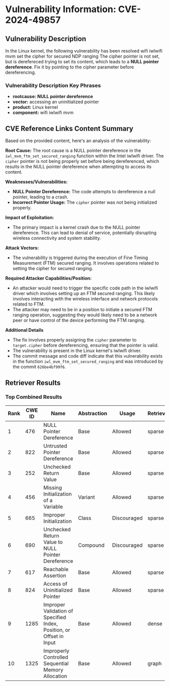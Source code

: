 # Vulnerability Information: CVE-2024-49857

## Vulnerability Description
In the Linux kernel, the following vulnerability has been resolved wifi iwlwifi mvm set the cipher for secured NDP ranging The cipher pointer is not set, but is derefereced trying to set its content, which leads to a **NULL pointer dereference**. Fix it by pointing to the cipher parameter before dereferencing.

### Vulnerability Description Key Phrases
- **rootcause:** **NULL pointer dereference**
- **vector:** accessing an uninitialized pointer
- **product:** Linux kernel
- **component:** wifi iwlwifi mvm

## CVE Reference Links Content Summary
Based on the provided content, here's an analysis of the vulnerability:

**Root Cause:**
The root cause is a NULL pointer dereference in the `iwl_mvm_ftm_set_secured_ranging` function within the Intel iwlwifi driver. The `cipher` pointer is not being properly set before being dereferenced, which results in the NULL pointer dereference when attempting to access its content.

**Weaknesses/Vulnerabilities:**
- **NULL Pointer Dereference:** The code attempts to dereference a null pointer, leading to a crash.
- **Incorrect Pointer Usage:** The `cipher` pointer was not being initialized properly.

**Impact of Exploitation:**
- The primary impact is a kernel crash due to the NULL pointer dereference. This can lead to denial of service, potentially disrupting wireless connectivity and system stability.

**Attack Vectors:**
- The vulnerability is triggered during the execution of Fine Timing Measurement (FTM) secured ranging. It involves operations related to setting the cipher for secured ranging.

**Required Attacker Capabilities/Position:**
- An attacker would need to trigger the specific code path in the iwlwifi driver which involves setting up an FTM secured ranging. This likely involves interacting with the wireless interface and network protocols related to FTM.
- The attacker may need to be in a position to initiate a secured FTM ranging operation, suggesting they would likely need to be a network peer or have control of the device performing the FTM ranging.

**Additional Details**
- The fix involves properly assigning the `cipher` parameter to `target.cipher` before dereferencing, ensuring that the pointer is valid.
- The vulnerability is present in the Linux kernel's iwlwifi driver.
- The commit message and code diff indicate that this vulnerability exists in the function `iwl_mvm_ftm_set_secured_ranging` and was introduced by the commit `626be4bf99f6`.

## Retriever Results

### Top Combined Results

| Rank | CWE ID | Name | Abstraction | Usage  | Retrievers | Individual Scores |
|------|--------|------|-------------|-------|------------|-------------------|
| 1 | 476 | NULL Pointer Dereference | Base | Allowed | sparse | 0.374 |
| 2 | 822 | Untrusted Pointer Dereference | Base | Allowed | sparse | 0.328 |
| 3 | 252 | Unchecked Return Value | Base | Allowed | sparse | 0.327 |
| 4 | 456 | Missing Initialization of a Variable | Variant | Allowed | sparse | 0.323 |
| 5 | 665 | Improper Initialization | Class | Discouraged | sparse | 0.301 |
| 6 | 690 | Unchecked Return Value to NULL Pointer Dereference | Compound | Discouraged | sparse | 0.291 |
| 7 | 617 | Reachable Assertion | Base | Allowed | sparse | 0.288 |
| 8 | 824 | Access of Uninitialized Pointer | Base | Allowed | sparse | 0.286 |
| 9 | 1285 | Improper Validation of Specified Index, Position, or Offset in Input | Base | Allowed | dense | 0.490 |
| 10 | 1325 | Improperly Controlled Sequential Memory Allocation | Base | Allowed | graph | 0.003 |

